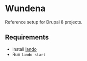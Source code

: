 # Wundena

Reference setup for Drupal 8 projects.

## Requirements
- Install [lando](https://docs.devwithlando.io/installation/installing.html)
- Run `lando start`
